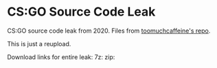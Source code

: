 # CS:GO Source Code Leak
CS:GO source code leak from 2020. Files from [toomuchcaffeine's repo](https://github.com/perilouswithadollarsign/cstrike15_src).

This is just a reupload.

Download links for entire leak:
7z: 
zip: 
